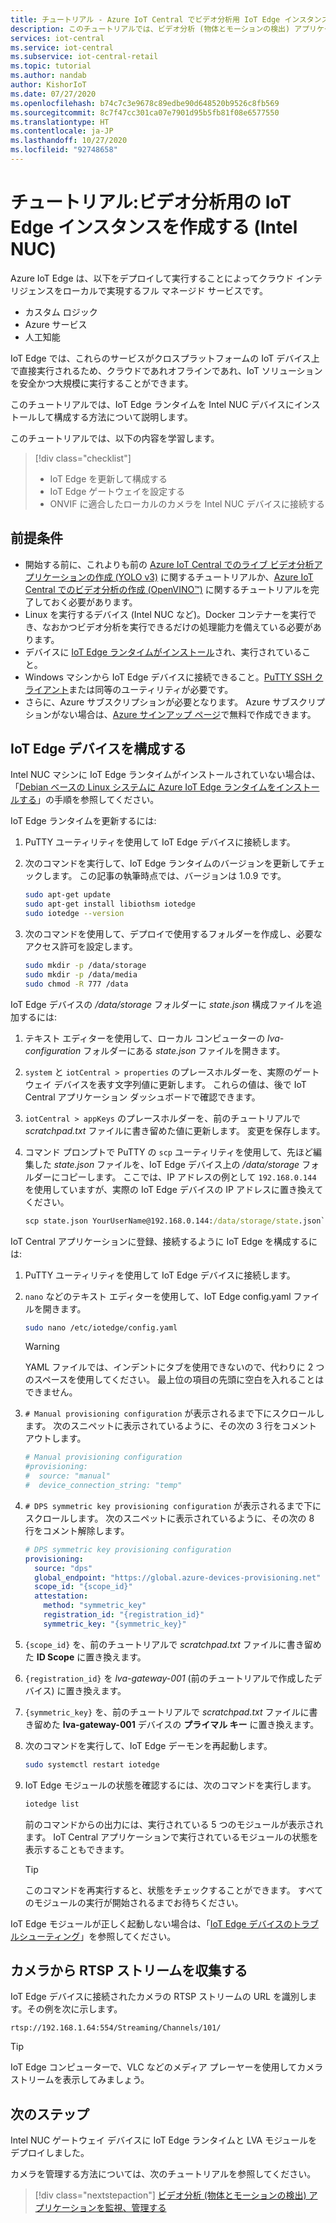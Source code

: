 ```yaml
---
title: チュートリアル - Azure IoT Central でビデオ分析用 IoT Edge インスタンスを作成する (Intel NUC)
description: このチュートリアルでは、ビデオ分析 (物体とモーションの検出) アプリケーション テンプレートを使用して、ビデオ分析用 IoT Edge インスタンスを作成する方法について説明します。
services: iot-central
ms.service: iot-central
ms.subservice: iot-central-retail
ms.topic: tutorial
ms.author: nandab
author: KishorIoT
ms.date: 07/27/2020
ms.openlocfilehash: b74c7c3e9678c89edbe90d648520b9526c8fb569
ms.sourcegitcommit: 8c7f47cc301ca07e7901d95b5fb81f08e6577550
ms.translationtype: HT
ms.contentlocale: ja-JP
ms.lasthandoff: 10/27/2020
ms.locfileid: "92748658"
---
```

# <a name="tutorial-create-an-iot-edge-instance-for-video-analytics-intel-nuc"></a>チュートリアル:ビデオ分析用の IoT Edge インスタンスを作成する (Intel NUC)

Azure IoT Edge は、以下をデプロイして実行することによってクラウド インテリジェンスをローカルで実現するフル マネージド サービスです。

* カスタム ロジック
* Azure サービス
* 人工知能

IoT Edge では、これらのサービスがクロスプラットフォームの IoT デバイス上で直接実行されるため、クラウドであれオフラインであれ、IoT ソリューションを安全かつ大規模に実行することができます。

このチュートリアルでは、IoT Edge ランタイムを Intel NUC デバイスにインストールして構成する方法について説明します。

このチュートリアルでは、以下の内容を学習します。
> [!div class="checklist"]
> * IoT Edge を更新して構成する
> * IoT Edge ゲートウェイを設定する
> * ONVIF に適合したローカルのカメラを Intel NUC デバイスに接続する

## <a name="prerequisites"></a>前提条件

* 開始する前に、これよりも前の [Azure IoT Central でのライブ ビデオ分析アプリケーションの作成 (YOLO v3)](./tutorial-video-analytics-create-app-yolo-v3.md) に関するチュートリアルか、[Azure IoT Central でのビデオ分析の作成 (OpenVINO&trade;)](tutorial-video-analytics-create-app-openvino.md) に関するチュートリアルを完了しておく必要があります。
* Linux を実行するデバイス (Intel NUC など)。Docker コンテナーを実行でき、なおかつビデオ分析を実行できるだけの処理能力を備えている必要があります。
* デバイスに [IoT Edge ランタイムがインストール](../../iot-edge/how-to-install-iot-edge.md)され、実行されていること。
* Windows マシンから IoT Edge デバイスに接続できること。[PuTTY SSH クライアント](https://www.chiark.greenend.org.uk/~sgtatham/putty/latest.html)または同等のユーティリティが必要です。
* さらに、Azure サブスクリプションが必要となります。 Azure サブスクリプションがない場合は、[Azure サインアップ ページ](https://aka.ms/createazuresubscription)で無料で作成できます。

## <a name="configure-the-iot-edge-device"></a>IoT Edge デバイスを構成する

Intel NUC マシンに IoT Edge ランタイムがインストールされていない場合は、「[Debian ベースの Linux システムに Azure IoT Edge ランタイムをインストールする](../../iot-edge/how-to-install-iot-edge.md)」の手順を参照してください。

IoT Edge ランタイムを更新するには:

1. PuTTY ユーティリティを使用して IoT Edge デバイスに接続します。

1. 次のコマンドを実行して、IoT Edge ランタイムのバージョンを更新してチェックします。 この記事の執筆時点では、バージョンは 1.0.9 です。

    ```bash
    sudo apt-get update
    sudo apt-get install libiothsm iotedge
    sudo iotedge --version
    ```

1. 次のコマンドを使用して、デプロイで使用するフォルダーを作成し、必要なアクセス許可を設定します。

    ```bash
    sudo mkdir -p /data/storage
    sudo mkdir -p /data/media
    sudo chmod -R 777 /data
    ```

IoT Edge デバイスの */data/storage* フォルダーに *state.json* 構成ファイルを追加するには:

1. テキスト エディターを使用して、ローカル コンピューターの *lva-configuration* フォルダーにある *state.json* ファイルを開きます。

1. `system` と `iotCentral > properties` のプレースホルダーを、実際のゲートウェイ デバイスを表す文字列値に更新します。 これらの値は、後で IoT Central アプリケーション ダッシュボードで確認できます。

1. `iotCentral > appKeys` のプレースホルダーを、前のチュートリアルで *scratchpad.txt* ファイルに書き留めた値に更新します。 変更を保存します。

1. コマンド プロンプトで PuTTY の `scp` ユーティリティを使用して、先ほど編集した *state.json* ファイルを、IoT Edge デバイス上の */data/storage* フォルダーにコピーします。 ここでは、IP アドレスの例として `192.168.0.144` を使用していますが、実際の IoT Edge デバイスの IP アドレスに置き換えてください。

    ```cmd
    scp state.json YourUserName@192.168.0.144:/data/storage/state.json`
    ```

IoT Central アプリケーションに登録、接続するように IoT Edge を構成するには:

1. PuTTY ユーティリティを使用して IoT Edge デバイスに接続します。

1. `nano` などのテキスト エディターを使用して、IoT Edge config.yaml ファイルを開きます。

    ```bash
    sudo nano /etc/iotedge/config.yaml
    ```

    > [!WARNING]
    > YAML ファイルでは、インデントにタブを使用できないので、代わりに 2 つのスペースを使用してください。 最上位の項目の先頭に空白を入れることはできません。

1. `# Manual provisioning configuration` が表示されるまで下にスクロールします。 次のスニペットに表示されているように、その次の 3 行をコメント アウトします。

    ```yaml
    # Manual provisioning configuration
    #provisioning:
    #  source: "manual"
    #  device_connection_string: "temp"
    ```

1. `# DPS symmetric key provisioning configuration` が表示されるまで下にスクロールします。 次のスニペットに表示されているように、その次の 8 行をコメント解除します。

    ```yaml
    # DPS symmetric key provisioning configuration
    provisioning:
      source: "dps"
      global_endpoint: "https://global.azure-devices-provisioning.net"
      scope_id: "{scope_id}"
      attestation:
        method: "symmetric_key"
        registration_id: "{registration_id}"
        symmetric_key: "{symmetric_key}"
    ```

1. `{scope_id}` を、前のチュートリアルで *scratchpad.txt* ファイルに書き留めた **ID Scope** に置き換えます。

1. `{registration_id}` を *lva-gateway-001* (前のチュートリアルで作成したデバイス) に置き換えます。

1. `{symmetric_key}` を、前のチュートリアルで *scratchpad.txt* ファイルに書き留めた **lva-gateway-001** デバイスの **プライマル キー** に置き換えます。

1. 次のコマンドを実行して、IoT Edge デーモンを再起動します。

    ```bash
    sudo systemctl restart iotedge
    ```

1. IoT Edge モジュールの状態を確認するには、次のコマンドを実行します。

    ```bash
    iotedge list
    ```

    前のコマンドからの出力には、実行されている 5 つのモジュールが表示されます。 IoT Central アプリケーションで実行されているモジュールの状態を表示することもできます。

    > [!TIP]
    > このコマンドを再実行すると、状態をチェックすることができます。 すべてのモジュールの実行が開始されるまでお待ちください。

IoT Edge モジュールが正しく起動しない場合は、「[IoT Edge デバイスのトラブルシューティング](../../iot-edge/troubleshoot.md)」を参照してください。

## <a name="collect-the-rtsp-stream-from-your-camera"></a>カメラから RTSP ストリームを収集する

IoT Edge デバイスに接続されたカメラの RTSP ストリームの URL を識別します。その例を次に示します。

`rtsp://192.168.1.64:554/Streaming/Channels/101/`

> [!TIP]
> IoT Edge コンピューターで、VLC などのメディア プレーヤーを使用してカメラ ストリームを表示してみましょう。

## <a name="next-steps"></a>次のステップ

Intel NUC ゲートウェイ デバイスに IoT Edge ランタイムと LVA モジュールをデプロイしました。

カメラを管理する方法については、次のチュートリアルを参照してください。

> [!div class="nextstepaction"]
> [ビデオ分析 (物体とモーションの検出) アプリケーションを監視、管理する](./tutorial-video-analytics-manage.md)